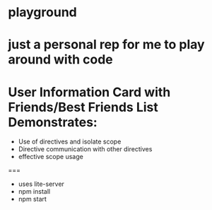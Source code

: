 # playground
# just a personal rep for me to play around with code
User Information Card with Friends/Best Friends List
Demonstrates: 
===
+  Use of directives and isolate scope  
+  Directive communication with other directives  
+  effective scope usage    

===

+  uses lite-server  
+  npm install   
+  npm start  
